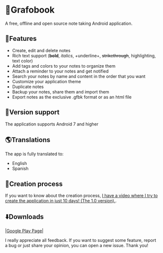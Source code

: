 # :notebook:Grafobook
A free, offline and open source note taking Android application.

## :rocket:Features

* Create, edit and delete notes
* Rich text support (**bold**, *italics*, +underline+, ~~strikethrough~~, highlighting, text color)
* Add tags and colors to your notes to organize them
* Attach a reminder to your notes and get notified
* Search your notes by name and content in the order that you want
* Customize your application theme
* Duplicate notes
* Backup your notes, share them and import them
* Export notes as the exclusive .gfbk format or as an html file

## :iphone:Version support
The application supports Android 7 and higher

## :earth_americas:Translations
The app is fully translated to:
* English
* Spanish

## :hammer:Creation  process
If you want to know about the creation process, [I have a video where I try to create the application in just 10 days! (The 1.0 version).](https://youtu.be/qusf77IZOcU).

## :arrow_down:Downloads
|[Google Play Page](https://play.google.com/store/apps/details?id=com.byteseb.grafobook)|


I really appreciate all feedback. If you want to suggest some feature, report a bug or just share your opinion, you can open a new issue. Thank you!
